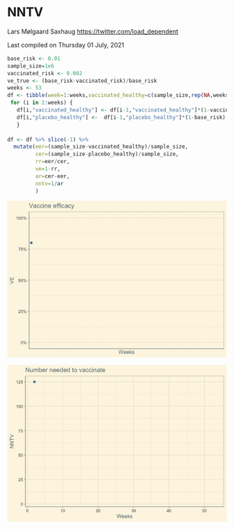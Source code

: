 NNTV
================
Lars Mølgaard Saxhaug <https://twitter.com/load_dependent>

Last compiled on Thursday 01 July, 2021

``` r
base_risk <- 0.01
sample_size=1e6
vaccinated_risk <- 0.002
ve_true <- (base_risk-vaccinated_risk)/base_risk
weeks <- 53
df <- tibble(week=1:weeks,vaccinated_healthy=c(sample_size,rep(NA,weeks-1)),placebo_healthy=c(sample_size,rep(NA,weeks-1)))
 for (i in 2:weeks) {
   df[i,"vaccinated_healthy"] <- df[i-1,"vaccinated_healthy"]*(1-vaccinated_risk) 
   df[i,"placebo_healthy"] <-  df[i-1,"placebo_healthy"]*(1-base_risk)
   }

df <- df %>% slice(-1) %>% 
  mutate(eer=(sample_size-vaccinated_healthy)/sample_size,
         cer=(sample_size-placebo_healthy)/sample_size,
         rr=eer/cer,
         ve=1-rr,
         ar=cer-eer,
         nntv=1/ar
         )
```

![](README_files/figure-gfm/ve-1.gif)<!-- -->

![](README_files/figure-gfm/nntv-1.gif)<!-- -->
